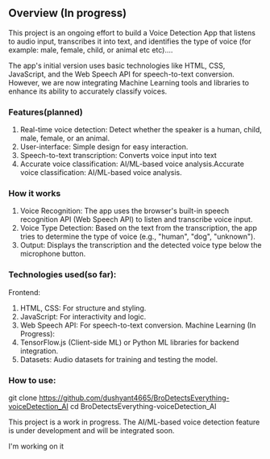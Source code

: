
## Overview (In progress)

This project is an ongoing effort to build a Voice Detection App that listens to audio input, transcribes it into text, and identifies the type of voice (for example: male, female, child, or animal etc etc)....

The app's initial version uses basic technologies like HTML, CSS, JavaScript, and the Web Speech API for speech-to-text conversion. However, we are now integrating Machine Learning tools and libraries to enhance its ability to accurately classify voices.


### Features(planned)
1. Real-time voice detection: Detect whether the speaker is a human, child, male, female, or an animal.
2. User-interface: Simple design for easy interaction.
3. Speech-to-text transcription: Converts voice input into text
4. Accurate voice classification: AI/ML-based voice analysis.Accurate voice classification: AI/ML-based voice analysis.


### How it works 
1. Voice Recognition: The app uses the browser's built-in speech recognition API (Web Speech API) to listen and transcribe voice input.
2. Voice Type Detection: Based on the text from the transcription, the app tries to determine the type of voice (e.g., "human", "dog", "unknown").
3. Output: Displays the transcription and the detected voice type below the microphone button.


### Technologies used(so far):

Frontend:
1. HTML, CSS: For structure and styling.
2. JavaScript: For interactivity and logic.
3. Web Speech API: For speech-to-text conversion.
Machine Learning (In Progress):
2. TensorFlow.js (Client-side ML) or Python ML libraries for backend integration.
3. Datasets: Audio datasets for training and testing the model.


### How to use:
git clone https://github.com/dushyant4665/BroDetectsEverything-voiceDetection_AI
cd BroDetectsEverything-voiceDetection_AI



This project is a work in progress. The AI/ML-based voice detection feature is under development and will be integrated soon.

I'm working on it 